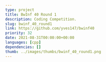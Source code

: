 ```yaml
---
type: project
title: BwInf 40 Round 1
description: Coding Competition.
slug: bwinf_40_round1
link: https://github.com/yves147/bwinf40
priority: 32
date: 2021-08-31T00:00:00+00:00
languages: [cpp]
dependencies: []
thumb: ../images/thumbs/bwinf_40_round1.png
---
```


